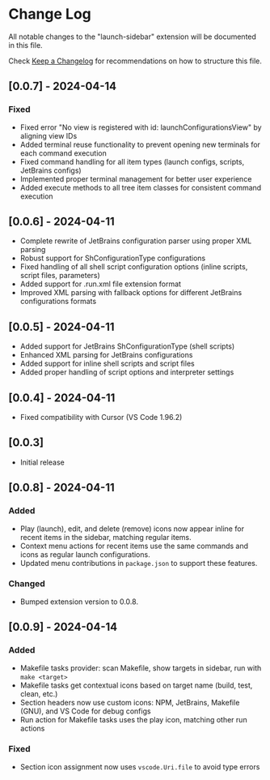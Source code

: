 # Change Log

All notable changes to the "launch-sidebar" extension will be documented in this file.

Check [Keep a Changelog](http://keepachangelog.com/) for recommendations on how to structure this file.

## [0.0.7] - 2024-04-14
### Fixed
- Fixed error "No view is registered with id: launchConfigurationsView" by aligning view IDs
- Added terminal reuse functionality to prevent opening new terminals for each command execution
- Fixed command handling for all item types (launch configs, scripts, JetBrains configs)
- Implemented proper terminal management for better user experience
- Added execute methods to all tree item classes for consistent command execution

## [0.0.6] - 2024-04-11
- Complete rewrite of JetBrains configuration parser using proper XML parsing
- Robust support for ShConfigurationType configurations
- Fixed handling of all shell script configuration options (inline scripts, script files, parameters)
- Added support for .run.xml file extension format
- Improved XML parsing with fallback options for different JetBrains configurations formats

## [0.0.5] - 2024-04-11
- Added support for JetBrains ShConfigurationType (shell scripts)
- Enhanced XML parsing for JetBrains configurations
- Added support for inline shell scripts and script files
- Added proper handling of script options and interpreter settings

## [0.0.4] - 2024-04-11
- Fixed compatibility with Cursor (VS Code 1.96.2)

## [0.0.3]
- Initial release

## [0.0.8] - 2024-04-11
### Added
- Play (launch), edit, and delete (remove) icons now appear inline for recent items in the sidebar, matching regular items.
- Context menu actions for recent items use the same commands and icons as regular launch configurations.
- Updated menu contributions in `package.json` to support these features.

### Changed
- Bumped extension version to 0.0.8.

## [0.0.9] - 2024-04-14
### Added
- Makefile tasks provider: scan Makefile, show targets in sidebar, run with `make <target>`
- Makefile tasks get contextual icons based on target name (build, test, clean, etc.)
- Section headers now use custom icons: NPM, JetBrains, Makefile (GNU), and VS Code for debug configs
- Run action for Makefile tasks uses the play icon, matching other run actions

### Fixed
- Section icon assignment now uses `vscode.Uri.file` to avoid type errors